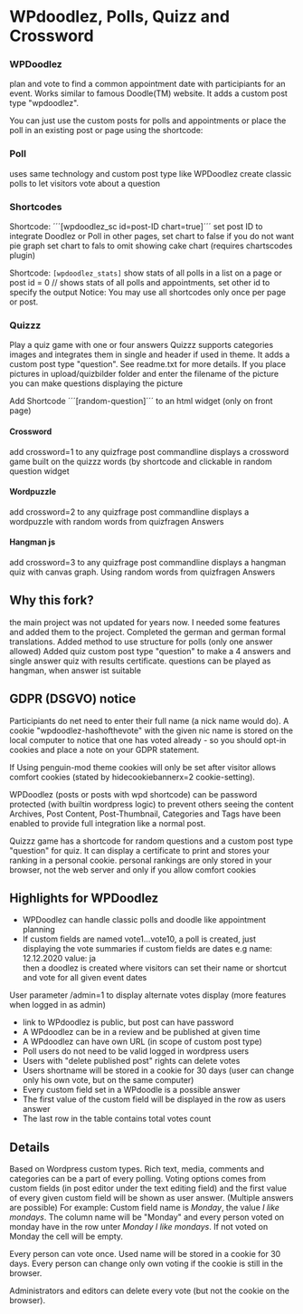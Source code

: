 # WPdoodlez, Polls, Quizz and Crossword

### WPDoodlez
plan and vote to find a common appointment date with participiants for an event. Works similar to famous Doodle(TM) website.
It adds a custom post type "wpdoodlez".

You can just use the custom posts for polls and appointments or place the poll in an existing post or page using the shortcode:

### Poll
uses same technology and custom post type like WPDoodlez
create classic polls to let visitors vote about a question


### Shortcodes

Shortcode: ´´´[wpdoodlez_sc id=post-ID chart=true]´´´
 set post ID to integrate Doodlez or Poll in other pages, set chart to false if you do not want pie graph
 set chart to fals to omit showing cake chart (requires chartscodes plugin)

Shortcode: ```[wpdoodlez_stats]``` show stats of all polls in a list on a page or post
	id = 0  // shows stats of all polls and appointments, set other id to specify the output
Notice: You may use all shortcodes only once per page or post.


### Quizzz
Play a quiz game with one or four answers
Quizzz supports categories images and integrates them in single and header if used in theme.
It adds a custom post type "question". See readme.txt for more details.
If you place pictures in upload/quizbilder folder and enter the filename of the picture you can make questions displaying the picture

Add Shortcode ´´´[random-question]´´´ to an html widget (only on front page)

#### Crossword
add crossword=1 to any quizfrage post commandline 
displays a crossword game built on the quizzz words (by shortcode and clickable in random question widget


#### Wordpuzzle
add crossword=2 to any quizfrage post commandline 
displays a wordpuzzle with random words from quizfragen Answers


#### Hangman js
add crossword=3 to any quizfrage post commandline 
displays a hangman quiz with canvas graph. Using random words from quizfragen Answers


## Why this fork?
the main project was not updated for years now. I needed some features and added them to the project.
Completed the german and german formal translations. Added method to use structure for polls (only one answer allowed)
Added quiz custom post type "question" to make a 4 answers and single answer quiz with results certificate. questions can be played as hangman, when answer ist suitable

## GDPR (DSGVO) notice
Participiants do net need to enter their full name (a nick name would do).
A cookie "wpdoodlez-hashofthevote" with the given nic name is stored on the local computer to
notice that one has voted already - so you should opt-in cookies and place a note on your GDPR statement.

If Using penguin-mod theme cookies will only be set after visitor allows comfort cookies (stated by hidecookiebannerx=2 cookie-setting).

WPDoodlez (posts or posts with wpd shortcode) can be password protected (with builtin wordpress logic) to prevent others seeing the content
Archives, Post Content, Post-Thumbnail, Categories and Tags have been enabled to provide full integration like a normal post.

Quizzz game has a shortcode for random questions and a custom post type "question" for quiz. It can display a certificate to print
and stores your ranking in a personal cookie. personal rankings are only stored in your browser, not the web server and only if you allow comfort cookies

## Highlights for WPDoodlez
* WPDoodlez can handle classic polls and doodle like appointment planning
* If custom fields are named vote1...vote10, a poll is created, just displaying the vote summaries
if custom fields are dates e.g  name: 12.12.2020    value: ja<br>
then a doodlez is created where visitors can set their name or shortcut and vote for all given event dates

User parameter /admin=1 to display alternate votes display (more features when logged in as admin)

* link to WPdoodlez is public, but post can have password
* A WPdoodlez can be in a review and be published at given time
* A WPdoodlez can have own URL (in scope of custom post type)
* Poll users do not need to be valid logged in wordpress users
* Users with "delete published post" rights can delete votes
* Users shortname will be stored in a cookie for 30 days (user can change only his own vote, but on the same computer)
* Every custom field set in a WPdoodle is a possible answer
* The first value of the custom field will be displayed in the row as users answer
* The last row in the table contains total votes count

## Details
Based on Wordpress custom types. Rich text, media, comments and categories can 
be a part of every polling. Voting options comes from custom fields (in post 
editor under the text editing field) and the first value of every given custom 
field will be shown as user answer. (Multiple answers are possible)
For example: Custom field name is *Monday*, the value *I like mondays*. The 
column name will be "Monday" and every person voted on monday have in the row
unter *Monday* *I like mondays*. If not voted on Monday the cell will be empty.

Every person can vote once. Used name will be stored in a cookie for 30 days. 
Every person can change only own voting if the cookie is still in the browser.

Administrators and editors can delete every vote (but not the cookie on the 
browser).
